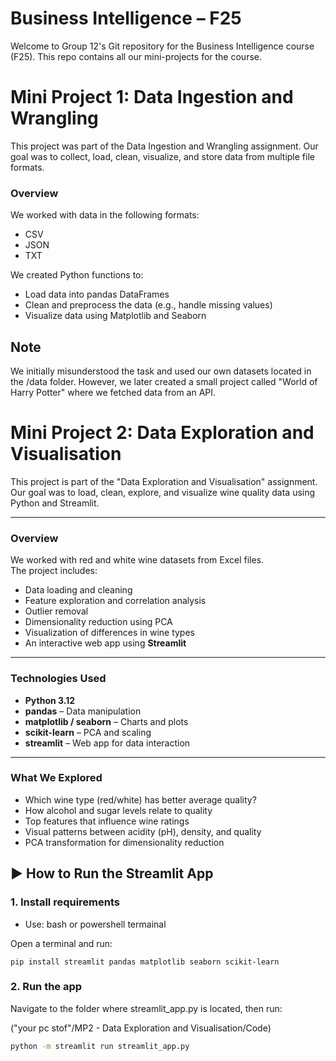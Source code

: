 # Business Intelligence – F25
Welcome to Group 12's Git repository for the Business Intelligence course (F25). This repo contains all our mini-projects for the course.

# Mini Project 1: Data Ingestion and Wrangling
This project was part of the Data Ingestion and Wrangling assignment. Our goal was to collect, load, clean, visualize, and store data from multiple file formats.

### Overview
We worked with data in the following formats:

- CSV
- JSON
- TXT

We created Python functions to:

- Load data into pandas DataFrames
- Clean and preprocess the data (e.g., handle missing values)
- Visualize data using Matplotlib and Seaborn

## Note
We initially misunderstood the task and used our own datasets located in the /data folder. However, we later created a small project called "World of Harry Potter" where we fetched data from an API. 


# Mini Project 2: Data Exploration and Visualisation  
This project is part of the "Data Exploration and Visualisation" assignment.  
Our goal was to load, clean, explore, and visualize wine quality data using Python and Streamlit.

--- 

### Overview  
We worked with red and white wine datasets from Excel files.  
The project includes:

- Data loading and cleaning
- Feature exploration and correlation analysis
- Outlier removal
- Dimensionality reduction using PCA
- Visualization of differences in wine types
- An interactive web app using **Streamlit**

--- 

### Technologies Used

- **Python 3.12**
- **pandas** – Data manipulation  
- **matplotlib / seaborn** – Charts and plots  
- **scikit-learn** – PCA and scaling  
- **streamlit** – Web app for data interaction  

--- 

### What We Explored

- Which wine type (red/white) has better average quality?
- How alcohol and sugar levels relate to quality
- Top features that influence wine ratings
- Visual patterns between acidity (pH), density, and quality
- PCA transformation for dimensionality reduction



## ▶ How to Run the Streamlit App

### 1. Install requirements  
- Use: bash or powershell termainal

Open a terminal and run:

``` 
pip install streamlit pandas matplotlib seaborn scikit-learn
```

### 2. Run the app
Navigate to the folder where streamlit_app.py is located, then run:


("your pc stof"/MP2 - Data Exploration and Visualisation/Code)

```bash or powershell 
python -m streamlit run streamlit_app.py
```
